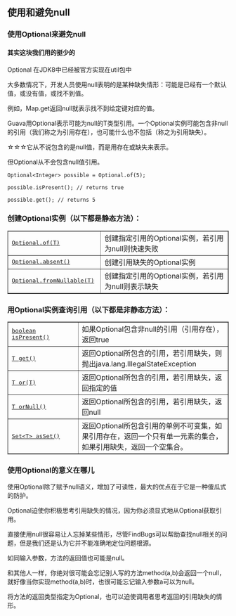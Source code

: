 ## 使用和避免null

### 使用Optional来避免null

#### 其实这块我们用的挺少的


Optional 在JDK8中已经被官方实现在util包中

大多数情况下，开发人员使用null表明的是某种缺失情形：可能是已经有一个默认值，或没有值，或找不到值。

例如，Map.get返回null就表示找不到给定键对应的值。

Guava用Optional<T>表示可能为null的T类型引用。一个Optional实例可能包含非null的引用（我们称之为引用存在），也可能什么也不包括（称之为引用缺失）。

☆☆☆它从不说包含的是null值，而是用存在或缺失来表示。

但Optional从不会包含null值引用。

	Optional<Integer> possible = Optional.of(5);
	
	possible.isPresent(); // returns true
	
	possible.get(); // returns 5

### 创建Optional实例（以下都是静态方法）：

<table border="1" cellspacing="0" cellpadding="0">
<tbody>
<tr>
<td width="199"><a href="http://docs.guava-libraries.googlecode.com/git-history/release/javadoc/com/google/common/base/Optional.html#of(T)"><tt>Optional.of(T)</tt> </a></td>
<td width="419">创建指定引用的Optional实例，若引用为null则快速失败</td>
</tr>
<tr>
<td width="199"><a href="http://docs.guava-libraries.googlecode.com/git-history/release/javadoc/com/google/common/base/Optional.html#absent()"><tt>Optional.absent()</tt></a></td>
<td width="419">创建引用缺失的Optional实例</td>
</tr>
<tr>
<td width="199"><a href="http://docs.guava-libraries.googlecode.com/git-history/release/javadoc/com/google/common/base/Optional.html#fromNullable(T)"><tt>Optional.fromNullable(T)</tt></a></td>
<td width="419">创建指定引用的Optional实例，若引用为null则表示缺失</td>
</tr>
</tbody>
</table>


### 用Optional实例查询引用（以下都是非静态方法）：

<table border="1" cellspacing="0" cellpadding="0">
<tbody>
<tr>
<td width="199"><a href="http://docs.guava-libraries.googlecode.com/git-history/release/javadoc/com/google/common/base/Optional.html#isPresent()"><tt>boolean isPresent()</tt></a></td>
<td width="419">如果Optional包含非null的引用（引用存在），返回true</td>
</tr>
<tr>
<td width="199"><a href="http://docs.guava-libraries.googlecode.com/git-history/release/javadoc/com/google/common/base/Optional.html#get()"><tt>T get()</tt></a></td>
<td width="419">返回Optional所包含的引用，若引用缺失，则抛出java.lang.IllegalStateException</td>
</tr>
<tr>
<td width="199"><a href="http://docs.guava-libraries.googlecode.com/git-history/release/javadoc/com/google/common/base/Optional.html#or(T)"><tt>T or(T)</tt></a></td>
<td width="419">返回Optional所包含的引用，若引用缺失，返回指定的值</td>
</tr>
<tr>
<td width="199"><a href="http://docs.guava-libraries.googlecode.com/git-history/release/javadoc/com/google/common/base/Optional.html#orNull()"><tt>T orNull()</tt></a></td>
<td width="419">返回Optional所包含的引用，若引用缺失，返回null</td>
</tr>
<tr>
<td width="199"><a href="http://docs.guava-libraries.googlecode.com/git-history/release/javadoc/com/google/common/base/Optional.html#asSet()"><tt>Set&lt;T&gt; asSet()</tt></a></td>
<td width="419">返回Optional所包含引用的单例不可变集，如果引用存在，返回一个只有单一元素的集合，如果引用缺失，返回一个空集合。</td>
</tr>
</tbody>
</table>


### 使用Optional的意义在哪儿

使用Optional除了赋予null语义，增加了可读性，最大的优点在于它是一种傻瓜式的防护。

Optional迫使你积极思考引用缺失的情况，因为你必须显式地从Optional获取引用。

直接使用null很容易让人忘掉某些情形，尽管FindBugs可以帮助查找null相关的问题，但是我们还是认为它并不能准确地定位问题根源。

如同输入参数，方法的返回值也可能是null。

和其他人一样，你绝对很可能会忘记别人写的方法method(a,b)会返回一个null，就好像当你实现method(a,b)时，也很可能忘记输入参数a可以为null。

将方法的返回类型指定为Optional，也可以迫使调用者思考返回的引用缺失的情形。



